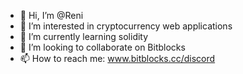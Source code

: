 - 👋 Hi, I’m @Reni
- 👀 I’m interested in cryptocurrency web applications
- 🌱 I’m currently learning solidity
- 💞️ I’m looking to collaborate on Bitblocks
- 📫 How to reach me: www.bitblocks.cc/discord
